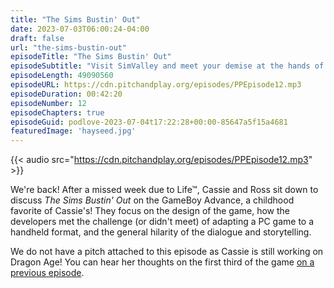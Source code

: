 ```yaml
---
title: "The Sims Bustin' Out"
date: 2023-07-03T06:00:24-04:00
draft: false
url: "the-sims-bustin-out"
episodeTitle: "The Sims Bustin' Out"
episodeSubtitle: "Visit SimValley and meet your demise at the hands of the Veloci-Rooster."
episodeLength: 49090560
episodeURL: https://cdn.pitchandplay.org/episodes/PPEpisode12.mp3
episodeDuration: 00:42:20
episodeNumber: 12
episodeChapters: true
episodeGuid: podlove-2023-07-04t17:22:28+00:00-85647a5f15a4681
featuredImage: 'hayseed.jpg'
---
```


{{< audio src="https://cdn.pitchandplay.org/episodes/PPEpisode12.mp3" >}}

We're back! After a missed week due to Life™, Cassie and Ross sit down to discuss *The Sims Bustin' Out* on the GameBoy Advance, a childhood favorite of Cassie's! They focus on the design of the game, how the developers met the challenge (or didn't meet) of adapting a PC game to a handheld format, and the general hilarity of the dialogue and storytelling.

We do not have a pitch attached to this episode as Cassie is still working on Dragon Age! You can hear her thoughts on the first third of the game [on a previous episode](https://pitchandplay.org/dragon-age-origins-the-legend-of-zelda-tears-of-the-kingdom/).